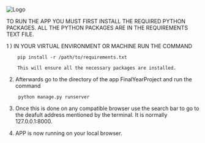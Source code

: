 ![Logo](https://upload.wikimedia.org/wikipedia/en/f/f0/WallStreetBets.png)




TO RUN THE APP YOU MUST FIRST INSTALL THE REQUIRED PYTHON PACKAGES.
ALL THE PYTHON PACKAGES ARE IN THE REQUIREMENTS TEXT FILE.

1 ) IN YOUR VIRTUAL ENVIRONMENT OR MACHINE RUN  THE COMMAND 

		pip install -r /path/to/requirements.txt

		This will ensure all the necessary packages are installed.

2) Afterwards go to the directory of the app FinalYearProject and run the command

		python manage.py runserver

3) Once this is done on any compatible browser use the search bar to go to the deafult address mentioned by the terminal. It is normally 127.0.0.1:8000.

	
4) APP is now running on your local browser. 
